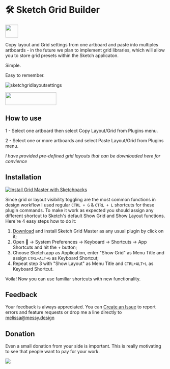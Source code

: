 # 🛠 Sketch Grid Builder

<a href="https://github.com/messydesign/sketch-grid-builder">
  <img width="40" height="40" src="https://github.com/messydesign/sketch-grid-builder/images/Icon.png" >
</a>

Copy layout and Grid settings from one artboard and paste into multiples artboards - in the future we plan to implement grid libraries, which will allow you to store grid presets within the Sketch applicaton.

Simple.

Easy to remember.

![sketchgridlayoutsettings](https://raw.githubusercontent.com/FrancisVega/sketch-copy-paste-layout-settings/master/sketch-layout-settings.sketchplugin/Contents/Resources/sketch-layout--demo.gif)

<a href="http://bit.ly/SketchRunnerWebsite">
  <img width="160" height="40" src="http://sketchrunner.com/img/badge%5Fblue.png" >
</a>

## How to use
1 - Select one artboard then select Copy Layout/Grid from Plugins menu.

2 - Select one or more artboards and select Paste Layout/Grid from Plugins menu.

*I have provided pre-defined grid layouts that can be downloaded here for convience*

## Installation
[![Install Grid Master with Sketchpacks](http://sketchpacks-com.s3.amazonaws.com/assets/badges/sketchpacks-badge-install.png "Install Grid Master with Sketchpacks")](https://sketchpacks.com/exevil/sketch-grid-master/install)

Since grid or layout visibility toggling are the most common functions in design workflow I used regular `CTRL + G` & `CTRL + L` shortcuts for these plugin commands. To make it work as expected you should assign any different shortcut to Sketch's default Show Grid and Show Layout functions. Here're 4 easy steps how to do it:

1. [Download](https://github.com/exevil/sketch-grid-master/archive/master.zip) and install Sketch Grid Master as any usual plugin by click on it;
2. Open  → System Preferences → Keyboard → Shortcuts → App Shortcuts and hit the + button;
3. Choose Sketch.app as Application, enter "Show Grid" as Menu Title and assign `CTRL+ALT+G` as Keyboard Shortcut;
4. Repeat step 3 with "Show Layout" as Menu Title and `CTRL+ALT+L` as Keyboard Shortcut.

Voila! Now you can use familiar shortcuts with new functionality.

## Feedback
Your feedback is always appreciated. You can [Create an Issue](https://github.com/exevil/sketch-grid-master/issues/new) to report errors and feature requests or drop me a line directly to [melissa@messy.design](mailto:melissa@messy.design?Subject=Grid%20Builder%20Feedback)

## Donation
Even a small donation from your side is important. This is really motivating to see that people want to pay for your work.

[![](https://www.paypalobjects.com/en%5FGB/i/btn/btn%5Fdonate%5FLG.gif)](https://www.paypal.com/cgi-bin/webscr?cmd=%5Fdonations&business=evil%2emrfix%40gmail%2ecom&lc=GB&item%5Fname=Sketch%20Plugin%20Donation&item%5Fnumber=sketch%2dplugin&currency%5Fcode=USD&bn=PP%2dDonationsBF%3abtn%5Fdonate%5FLG%2egif%3aNonHosted)
